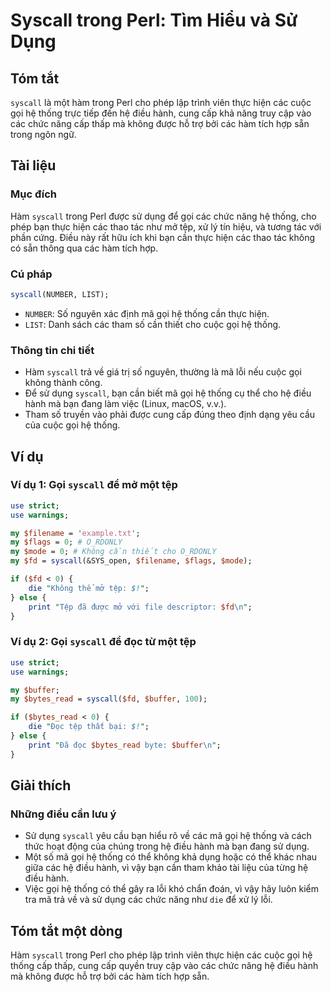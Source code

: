 <!--
Meta Description: # Syscall trong Perl: Tìm Hiểu và Sử Dụng ## Tóm tắt `syscall` là một hàm trong Perl cho phép lập trình viên thực hiện các cuộc gọi hệ thống trực tiếp...
Meta Keywords: các, gọi, syscall, thống, điều
-->

# Syscall trong Perl: Tìm Hiểu và Sử Dụng

## Tóm tắt
`syscall` là một hàm trong Perl cho phép lập trình viên thực hiện các cuộc gọi hệ thống trực tiếp đến hệ điều hành, cung cấp khả năng truy cập vào các chức năng cấp thấp mà không được hỗ trợ bởi các hàm tích hợp sẵn trong ngôn ngữ.

## Tài liệu
### Mục đích
Hàm `syscall` trong Perl được sử dụng để gọi các chức năng hệ thống, cho phép bạn thực hiện các thao tác như mở tệp, xử lý tín hiệu, và tương tác với phần cứng. Điều này rất hữu ích khi bạn cần thực hiện các thao tác không có sẵn thông qua các hàm tích hợp.

### Cú pháp
```perl
syscall(NUMBER, LIST);
```
- `NUMBER`: Số nguyên xác định mã gọi hệ thống cần thực hiện.
- `LIST`: Danh sách các tham số cần thiết cho cuộc gọi hệ thống.

### Thông tin chi tiết
- Hàm `syscall` trả về giá trị số nguyên, thường là mã lỗi nếu cuộc gọi không thành công.
- Để sử dụng `syscall`, bạn cần biết mã gọi hệ thống cụ thể cho hệ điều hành mà bạn đang làm việc (Linux, macOS, v.v.).
- Tham số truyền vào phải được cung cấp đúng theo định dạng yêu cầu của cuộc gọi hệ thống.

## Ví dụ
### Ví dụ 1: Gọi `syscall` để mở một tệp
```perl
use strict;
use warnings;

my $filename = 'example.txt';
my $flags = 0; # O_RDONLY
my $mode = 0; # Không cần thiết cho O_RDONLY
my $fd = syscall(&SYS_open, $filename, $flags, $mode);

if ($fd < 0) {
    die "Không thể mở tệp: $!";
} else {
    print "Tệp đã được mở với file descriptor: $fd\n";
}
```

### Ví dụ 2: Gọi `syscall` để đọc từ một tệp
```perl
use strict;
use warnings;

my $buffer;
my $bytes_read = syscall($fd, $buffer, 100);

if ($bytes_read < 0) {
    die "Đọc tệp thất bại: $!";
} else {
    print "Đã đọc $bytes_read byte: $buffer\n";
}
```

## Giải thích
### Những điều cần lưu ý
- Sử dụng `syscall` yêu cầu bạn hiểu rõ về các mã gọi hệ thống và cách thức hoạt động của chúng trong hệ điều hành mà bạn đang sử dụng.
- Một số mã gọi hệ thống có thể không khả dụng hoặc có thể khác nhau giữa các hệ điều hành, vì vậy bạn cần tham khảo tài liệu của từng hệ điều hành.
- Việc gọi hệ thống có thể gây ra lỗi khó chẩn đoán, vì vậy hãy luôn kiểm tra mã trả về và sử dụng các chức năng như `die` để xử lý lỗi.

## Tóm tắt một dòng
Hàm `syscall` trong Perl cho phép lập trình viên thực hiện các cuộc gọi hệ thống cấp thấp, cung cấp quyền truy cập vào các chức năng hệ điều hành mà không được hỗ trợ bởi các hàm tích hợp sẵn.